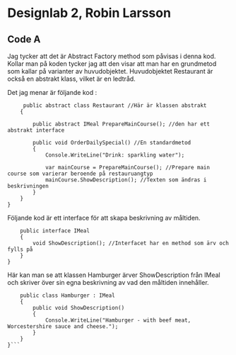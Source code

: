 # Designlab 2, Robin Larsson
<!-- 
- I din PDF ska du lista koderna A till D och för varje först skriva vilket designmönster du anser att varje kod är ett exempel på. Sen ska du också skriva varför du anser detta. Plocka ut någon del eller några delar av koden som du tycker visar på att det är just det designmönster du anser. -->

## Code A

Jag tycker att det är Abstract Factory method som påvisas i denna kod. Kollar man på koden tycker jag att den visar att man har en grundmetod som kallar på varianter av huvudobjektet. Huvudobjektet Restaurant är också en abstrakt klass, vilket är en ledtråd.

Det jag menar är följande kod :

```Csharp 
     public abstract class Restaurant //Här är klassen abstrakt
    {

        public abstract IMeal PrepareMainCourse(); //den har ett abstrakt interface

        public void OrderDailySpecial() //En standardmetod
        {
            Console.WriteLine("Drink: sparkling water");

            var mainCourse = PrepareMainCourse(); //Prepare main course som varierar beroende på restauruangtyp
            mainCourse.ShowDescription(); //Texten som ändras i beskrivningen
        }
    }
}
```

Följande kod är ett interface för att skapa beskrivning av måltiden.

```Csharp
    public interface IMeal
    {
        void ShowDescription(); //Interfacet har en method som ärv och fylls på
    }
}
```



 Här kan man se att klassen Hamburger ärver ShowDescription från IMeal och skriver över sin egna beskrivning av vad den måltiden innehåller.

```Csharp
    public class Hamburger : IMeal
    {
        public void ShowDescription()
        {
            Console.WriteLine("Hamburger - with beef meat, Worcestershire sauce and cheese.");
        }
    }
}```
